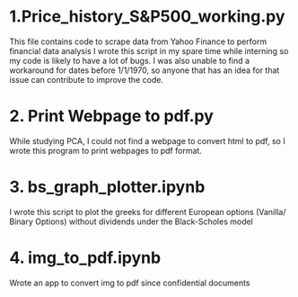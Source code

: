 # 1.Price_history_S&P500_working.py
This file contains code to scrape data from Yahoo Finance to perform financial data analysis
I wrote this script in my spare time while interning so my code is likely to have a lot of bugs.
I was also unable to find a workaround for dates before 1/1/1970, so anyone that has an idea for that issue can contribute to improve the code.  
# 2. Print Webpage to pdf.py
While studying PCA, I could not find a webpage to convert html to pdf, so I wrote this program to print webpages to pdf format.
# 3. bs_graph_plotter.ipynb
I wrote this script to plot the greeks for different European options (Vanilla/ Binary Options) without dividends under the Black-Scholes model
# 4. img_to_pdf.ipynb
Wrote an app to convert img to pdf since confidential documents 
